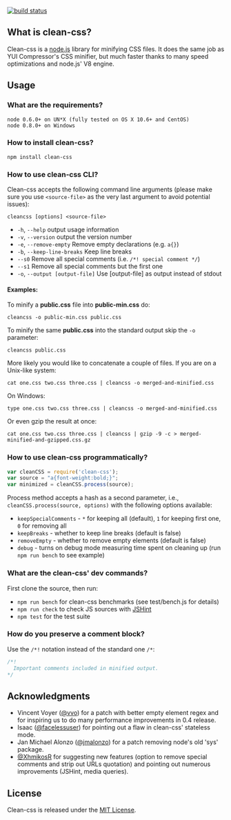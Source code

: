 [![build status](https://secure.travis-ci.org/GoalSmashers/clean-css.png)](http://travis-ci.org/GoalSmashers/clean-css)

## What is clean-css?

Clean-css is a [node.js](http://nodejs.org/) library for minifying CSS files.
It does the same job as YUI Compressor's CSS minifier, but much faster thanks
to many speed optimizations and node.js' V8 engine.


## Usage

### What are the requirements?

```
node 0.6.0+ on UN*X (fully tested on OS X 10.6+ and CentOS)
node 0.8.0+ on Windows
```

### How to install clean-css?

```
npm install clean-css
```

### How to use clean-css CLI?

Clean-css accepts the following command line arguments (please make sure you use `<source-file>` as the 
very last argument to avoid potential issues):

```
cleancss [options] <source-file>
```
* `-h`, `--help` output usage information
* `-v`, `--version` output the version number
* `-e`, `--remove-empty` Remove empty declarations (e.g. `a{}`)
* `-b`, `--keep-line-breaks` Keep line breaks
* `--s0` Remove all special comments (i.e. `/*! special comment */`)
* `--s1` Remove all special comments but the first one
* `-o`, `--output [output-file]` Use [output-file] as output instead of stdout

#### Examples:

To minify a **public.css** file into **public-min.css** do:

```
cleancss -o public-min.css public.css
```

To minify the same **public.css** into the standard output skip the `-o` parameter:

```
cleancss public.css
```

More likely you would like to concatenate a couple of files.
If you are on a Unix-like system:

```
cat one.css two.css three.css | cleancss -o merged-and-minified.css
```

On Windows:

```
type one.css two.css three.css | cleancss -o merged-and-minified.css
```

Or even gzip the result at once:

```
cat one.css two.css three.css | cleancss | gzip -9 -c > merged-minified-and-gzipped.css.gz
```

### How to use clean-css programmatically?

```js
var cleanCSS = require('clean-css');
var source = "a{font-weight:bold;}";
var minimized = cleanCSS.process(source);
```

Process method accepts a hash as a second parameter, i.e.,
`cleanCSS.process(source, options)` with the following options available:

* `keepSpecialComments` - `*` for keeping all (default), `1` for keeping first one, `0` for removing all
* `keepBreaks` - whether to keep line breaks (default is false)
* `removeEmpty` - whether to remove empty elements (default is false)
* `debug` - turns on debug mode measuring time spent on cleaning up
  (run `npm run bench` to see example)

### What are the clean-css' dev commands?

First clone the source, then run:

* `npm run bench` for clean-css benchmarks (see test/bench.js for details)
* `npm run check` to check JS sources with [JSHint](https://github.com/jshint/jshint/)
* `npm test` for the test suite

### How do you preserve a comment block?

Use the `/*!` notation instead of the standard one `/*`:

```css
/*!
  Important comments included in minified output.
*/
```


## Acknowledgments

* Vincent Voyer ([@vvo](https://github.com/vvo)) for a patch with better
  empty element regex and for inspiring us to do many performance improvements
  in 0.4 release.
* Isaac ([@facelessuser](https://github.com/facelessuser)) for pointing out
  a flaw in clean-css' stateless mode.
* Jan Michael Alonzo ([@jmalonzo](https://github.com/jmalonzo)) for a patch
  removing node's old 'sys' package.
* [@XhmikosR](https://github.com/XhmikosR) for suggesting new features
  (option to remove special comments and strip out URLs quotation) and pointing
  out numerous improvements (JSHint, media queries).

## License

Clean-css is released under the [MIT License](http://opensource.org/licenses/MIT).
